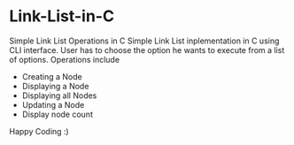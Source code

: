 # Link-List-in-C
Simple Link List Operations in C
Simple Link List inplementation in C using CLI interface. User has to choose the option he wants to execute from a list of options.
Operations include

   <ul>
      <li>Creating a Node</li>
      <li>Displaying a Node</li>
      <li>Displaying all Nodes</li>
      <li>Updating a Node</li>
      <li>Display node count</li>
    </ul>
    
Happy Coding :)
